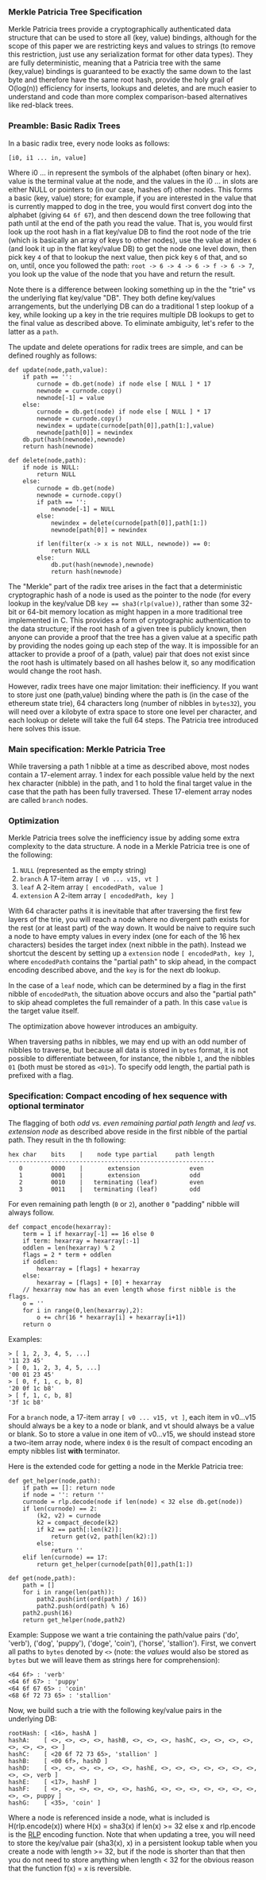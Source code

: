 ### Merkle Patricia Tree Specification

Merkle Patricia trees provide a cryptographically authenticated data structure that can be used to store all (key, value) bindings, although for the scope of this paper we are restricting keys and values to strings (to remove this restriction, just use any serialization format for other data types). They are fully deterministic, meaning that a Patricia tree with the same (key,value) bindings is guaranteed to be exactly the same down to the last byte and therefore have the same root hash, provide the holy grail of O(log(n)) efficiency for inserts, lookups and deletes, and are much easier to understand and code than more complex comparison-based alternatives like red-black trees.

### Preamble: Basic Radix Trees

In a basic radix tree, every node looks as follows:

    [i0, i1 ... in, value]

Where i0 ... in represent the symbols of the alphabet (often binary or hex). value is the terminal value at the node, and the values in the i0 ... in slots are either NULL or pointers to (in our case, hashes of) other nodes. This forms a basic (key, value) store; for example, if you are interested in the value that is currently mapped to dog in the tree, you would first convert dog into the alphabet (giving `64 6f 67`), and then descend down the tree following that path until at the end of the path you read the value. That is, you would first look up the root hash in a flat key/value DB to find the root node of the trie (which is basically an array of keys to other nodes), use the value at index `6` (and look it up in the flat key/value DB) to get the node one level down, then pick key `4` of that to lookup the next value, then pick key `6` of that, and so on, until, once you followed the path: `root -> 6 -> 4 -> 6 -> f -> 6 -> 7`, you look up the value of the node that you have and return the result.

Note there is a difference between looking something up in the the "trie" vs the underlying flat key/value "DB". They both define key/values arrangements, but the underlying DB can do a traditional 1 step lookup of a key, while looking up a key in the trie requires multiple DB lookups to get to the final value as described above. To eliminate ambiguity, let's refer to the latter as a `path`.

The update and delete operations for radix trees are simple, and can be defined roughly as follows:

    def update(node,path,value):
        if path == '':
            curnode = db.get(node) if node else [ NULL ] * 17
            newnode = curnode.copy()
            newnode[-1] = value
        else:
            curnode = db.get(node) if node else [ NULL ] * 17
            newnode = curnode.copy()
            newindex = update(curnode[path[0]],path[1:],value)
            newnode[path[0]] = newindex
        db.put(hash(newnode),newnode)
        return hash(newnode)

    def delete(node,path):
        if node is NULL:
            return NULL
        else:
            curnode = db.get(node)
            newnode = curnode.copy()
            if path == '':
                newnode[-1] = NULL
            else: 
                newindex = delete(curnode[path[0]],path[1:])
                newnode[path[0]] = newindex

            if len(filter(x -> x is not NULL, newnode)) == 0:
                return NULL
            else:
                db.put(hash(newnode),newnode)
                return hash(newnode)

The "Merkle" part of the radix tree arises in the fact that a deterministic cryptographic hash of a node is used as the pointer to the node (for every lookup in the key/value DB `key == sha3(rlp(value))`, rather than some 32-bit or 64-bit memory location as might happen in a more traditional tree implemented in C. This provides a form of cryptographic authentication to the data structure; if the root hash of a given tree is publicly known, then anyone can provide a proof that the tree has a given value at a specific path by providing the nodes going up each step of the way. It is impossible for an attacker to provide a proof of a (path, value) pair that does not exist since the root hash is ultimately based on all hashes below it, so any modification would change the root hash.

However, radix trees have one major limitation: their inefficiency. If you want to store just one (path,value) binding where the path is (in the case of the ethereum state trie), 64 characters long (number of nibbles in `bytes32`), you will need over a kilobyte of extra space to store one level per character, and each lookup or delete will take the full 64 steps. The Patricia tree introduced here solves this issue.


### Main specification: Merkle Patricia Tree

While traversing a path 1 nibble at a time as described above, most nodes contain a 17-element array. 1 index for each possible value held by the next hex character (nibble) in the path, and 1 to hold the final target value in the case that the path has been fully traversed. These 17-element array nodes are called `branch` nodes.

### Optimization

Merkle Patricia trees solve the inefficiency issue by adding some extra complexity to the data structure. A node in a Merkle Patricia tree is one of the following:

1. `NULL` (represented as the empty string)
2. `branch` A 17-item array `[ v0 ... v15, vt ]`
3. `leaf` A 2-item array `[ encodedPath, value ]`
4. `extension` A 2-item array `[ encodedPath, key ]`

With 64 character paths it is inevitable that after traversing the first few layers of the trie, you will reach a node where no divergent path exists for the rest (or at least part) of the way down. It would be naive to require such a node to have empty values in every index (one for each of the 16 hex characters) besides the target index (next nibble in the path). Instead we shortcut the descent by setting up a `extension` node `[ encodedPath, key ]`, where `encodedPath` contains the "partial path" to skip ahead, in the compact encoding described above, and the `key` is for the next db lookup.

In the case of a `leaf` node, which can be determined by a flag in the first nibble of `encodedPath`, the situation above occurs and also the "partial path" to skip ahead completes the full remainder of a path. In this case `value` is the target value itself.

The optimization above however introduces an ambiguity.

When traversing paths in nibbles, we may end up with an odd number of nibbles to traverse, but because all data is stored in `bytes` format, it is not possible to differentiate between, for instance, the nibble `1`, and the nibbles `01` (both must be stored as `<01>`). To specify odd length, the partial path is prefixed with a flag.

### Specification: Compact encoding of hex sequence with optional terminator

The flagging of both *odd vs. even remaining partial path length* and *leaf vs. extension node* as described above reside in the first nibble of the partial path. They result in the th following:

    hex char    bits    |    node type partial     path length
    ----------------------------------------------------------
       0        0000    |       extension              even        
       1        0001    |       extension              odd         
       2        0010    |   terminating (leaf)         even        
       3        0011    |   terminating (leaf)         odd         

For even remaining path length (`0` or `2`), another `0` "padding" nibble will always follow.

    def compact_encode(hexarray):
        term = 1 if hexarray[-1] == 16 else 0 
        if term: hexarray = hexarray[:-1]
        oddlen = len(hexarray) % 2
        flags = 2 * term + oddlen
        if oddlen:
            hexarray = [flags] + hexarray
        else:
            hexarray = [flags] + [0] + hexarray
        // hexarray now has an even length whose first nibble is the flags.
        o = ''
        for i in range(0,len(hexarray),2):
            o += chr(16 * hexarray[i] + hexarray[i+1])
        return o

Examples:

    > [ 1, 2, 3, 4, 5, ...]
    '11 23 45'
    > [ 0, 1, 2, 3, 4, 5, ...]
    '00 01 23 45'
    > [ 0, f, 1, c, b, 8]
    '20 0f 1c b8'
    > [ f, 1, c, b, 8]
    '3f 1c b8'

For a `branch` node, a 17-item array `[ v0 ... v15, vt ]`, each item in v0...v15 should always be a key to a node or blank, and vt should always be a value or blank. So to store a value in one item of v0...v15, we should instead store a two-item array node, where index `0` is the result of compact encoding an empty nibbles list **with** terminator.

Here is the extended code for getting a node in the Merkle Patricia tree:

    def get_helper(node,path):
        if path == []: return node
        if node = '': return ''
        curnode = rlp.decode(node if len(node) < 32 else db.get(node))
        if len(curnode) == 2:
            (k2, v2) = curnode
            k2 = compact_decode(k2)
            if k2 == path[:len(k2)]:
                return get(v2, path[len(k2):])
            else:
                return ''
        elif len(curnode) == 17:
            return get_helper(curnode[path[0]],path[1:])

    def get(node,path):
        path = []
        for i in range(len(path)):
            path2.push(int(ord(path) / 16))
            path2.push(ord(path) % 16)
        path2.push(16)
        return get_helper(node,path2)

Example: Suppose we want a trie containing the path/value pairs  ('do', 'verb'), ('dog', 'puppy'), ('doge', 'coin'), ('horse', 'stallion'). First, we convert all paths to `bytes` denoted by `<>` (note: the *values* would also be stored as `bytes` but we will leave them as strings here for comprehension):

    <64 6f> : 'verb'
    <64 6f 67> : 'puppy'
    <64 6f 67 65> : 'coin'
    <68 6f 72 73 65> : 'stallion'

Now, we build such a trie with the following key/value pairs in the underlying DB:

    rootHash: [ <16>, hashA ]
    hashA:    [ <>, <>, <>, <>, hashB, <>, <>, <>, hashC, <>, <>, <>, <>, <>, <>, <>, <> ]
    hashC:    [ <20 6f 72 73 65>, 'stallion' ]
    hashB:    [ <00 6f>, hashD ]
    hashD:    [ <>, <>, <>, <>, <>, <>, hashE, <>, <>, <>, <>, <>, <>, <>, <>, <>, verb ]
    hashE:    [ <17>, hashF ]
    hashF:    [ <>, <>, <>, <>, <>, <>, hashG, <>, <>, <>, <>, <>, <>, <>, <>, <>, puppy ]
    hashG:    [ <35>, 'coin' ]


Where a node is referenced inside a node, what is included is H(rlp.encode(x)) where H(x) = sha3(x) if len(x) >= 32 else x and rlp.encode is the [RLP](https://github.com/ethereum/wiki/wiki/RLP) encoding function. Note that when updating a tree, you will need to store the key/value pair (sha3(x), x) in a persistent lookup table when you create a node with length >= 32, but if the node is shorter than that then you do not need to store anything when length < 32 for the obvious reason that the function f(x) = x is reversible.